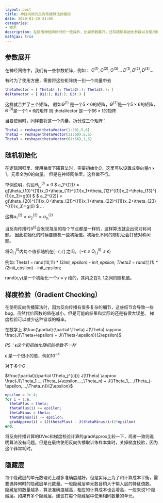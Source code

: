 ```yaml
---
layout: post
title: 神经网络的反向传播算法的使用
date: 2020-01-20 21:00
categories:
- 技术
description: 在使用神经网络时的一些操作，比如参数展开，还有随机初始化参数以及使用梯度校验验证反向传播的正确性。
mathjax: true
---
```


## 参数展开

在神经网络中，我们有一些参数矩阵，例如：
$\Theta^{(1)},\Theta^{(2)},\Theta^{(3)}...$
$D^{(1)},D^{(2)},D^{(3)}...$

有时为了使用方便，需要将这些矩阵统一到一个向量中去

```Matlab
thetaVector = [ Theta1(:); Theta2(:); Theta3(:); ]
deltaVector = [ D1(:); D2(:); D3(:) ]
```

这样就合并了三个矩阵，
假如$\Theta^{(1)}$ 是一个$5 \times 6$的矩阵，$\Theta^{(2)}$是一个$5 \times 6$的矩阵，$\Theta^{(3)}$是一个$1 \times 6$的矩阵
则 thetaVector 是一个$66 \times 1$的矩阵

当要使用时，同样要将这一个向量，拆分成三个矩阵：

```Matlab
Theta1 = reshape(thetaVector(1:30),5,6)
Theta2 = reshape(thetaVector(31:60),5,6)
Theta3 = reshape(thetaVector(61:66),1,6)
```

## 随机初始化

在逻辑回归里，使用梯度下降算法时，需要初始化$\Theta$，这里可以设置成零向量$n\times 1$，元素全为0的向量。
但是在神经网络里，这样做不行。

举例说明，假设$\Theta_{i,j}^{(l)}=0$
$ a_1^{(2)} = g(\theta_{10}^{(1)}x_0+\theta_{11}^{(1)}x_1+\theta_{12}^{(1)}x_2+\theta_{13}^{(1)}x_3)=g(0) $
$ a_2^{(2)} = g(\theta_{20}^{(1)}x_0+\theta_{21}^{(1)}x_1+\theta_{22}^{(1)}x_2+\theta_{23}^{(1)}x_3)=g(0) $
...

这样$a_1^{(2)}=a_2^{(2)}=a_{s_l}^{(2)}$

当反向传播时$\delta^{(l)}$会发现每层的每个节点都是一样的，这样算法就会出现对称问题。
因此初始化的时候要随机一些初始值。初始化不同的随机址会打破对称问题。

将$\Theta_{i,j}^{(l)}$内每个值都随机在$[-\epsilon, \epsilon]$ 之间。（$-\epsilon \leq \Theta_{i,j}^{(l)} \leq \epsilon$）

例如:
Theta1 = rand(10,11) * (2*init_epsilon) - init_epsilon;
Theta2 = rand(1,11) * (2*init_epsilon) - init_epsilon;

rand(x,y)是一个初始化一个$x \times y$ 维的，其内之在0, 1之间的随机值。

## 梯度检验（Gradient Checking）

在使用反向传播算法时，因为反向传播有很多复杂的细节，这些细节会导致一些bug，虽然代价函数的值在减小，但是可能的结果和实际的还是有很大误差。
梯度检验可以减少这种错误的概率。

在数学上
$\frac{\partial}{\partial \Theta} J(\Theta) \approx \frac{J(\Theta+\epsilon) + J(\Theta-\epsilon)}{2\epsilon}$

*PS：$\epsilon$这个和初始化随机的参数不一样*

$\epsilon$ 是一个很小的值，例如$10^{-4}$


对于多个$\Theta$

$\frac{\partial}{\partial \Theta_j^{(l)}} J(\Theta) \approx \frac{J(\Theta_1,...,\Theta_j+\epsilon,...,\Theta_n) + J(\Theta_1,...,\Theta_j-\epsilon,...,\Theta_n)}{2\epsilon}$

```Matlab
epsilon = 1e-4;
for i = 1:n,
  thetaPlus = theta;
  thetaPlus(i) += epsilon;
  thetaMinus = theta;
  thetaMinus(i) -= epsilon;
  gradApprox(i) = (J(thetaPlus) - J(thetaMinus))/(2*epsilon)
end;
```

将反向传播计算的DVec和梯度校验计算的gradApprox比较一下，两者一致则说明算法没有问题。但是在最终使用反向传播取训练样本集时，关掉梯度校验，因为这个非常耗时。


## 隐藏层

每个隐藏层的单元数理论上越多准确度越好，但是实际上为了和计算成本平衡，需要选择何时的隐藏层单元数量。一般隐藏层单元数目稍大于输入层的特征值数。
隐藏层的数量越多，算法准确度越高，相应的计算成本也会增高，一般来说1个隐藏层。如果有多个隐藏层，建议在每个隐藏层中使用相同数量的单元。


